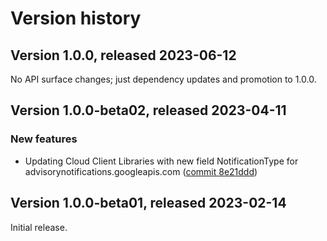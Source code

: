 # Version history

## Version 1.0.0, released 2023-06-12

No API surface changes; just dependency updates and promotion to 1.0.0.

## Version 1.0.0-beta02, released 2023-04-11

### New features

- Updating Cloud Client Libraries with new field NotificationType for advisorynotifications.googleapis.com ([commit 8e21ddd](https://github.com/googleapis/google-cloud-dotnet/commit/8e21ddd0331e891b499e4d4d14b24bddc63e05c3))

## Version 1.0.0-beta01, released 2023-02-14

Initial release.
